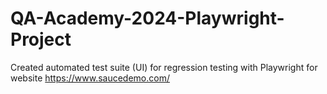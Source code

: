 # QA-Academy-2024-Playwright-Project
Created automated test suite (UI) for regression testing with Playwright for website https://www.saucedemo.com/
